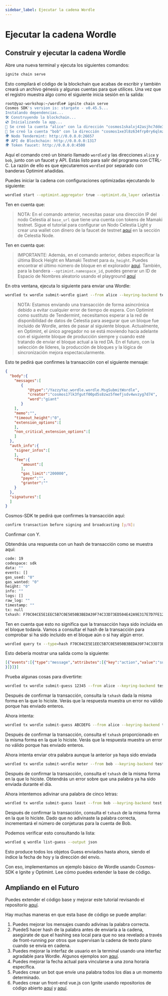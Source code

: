 ```yaml
---
sidebar_label: Ejecutar la cadena Wordle
---
```


# Ejecutar la cadena Wordle
<!-- markdownlint-disable MD013 -->

## Construir y ejecutar la cadena Wordle

Abre una nueva terminal y ejecuta los siguientes comandos:

```sh
ignite chain serve 
```

Esto compilará el código de la blockchain que acabas de escribir y también creará un archivo génesis y algunas cuentas para que utilices. Una vez que el registro muestra algo como el siguiente inicia sesión en la salida:

```sh
root@yaz-workshop:~/wordle# ignite chain serve
Cosmos SDK's version is: stargate - v0.45.5...
Instalando dependencias...
🛠️ Construyendo la blockchain...
💿 Inicializando la app...
🙂 Se creó la cuenta "alice" con la dirección "cosmos1skalxj42asjhc7dde3lzzawnksnztqmgy6sned" con mnemotécnico: "exact arrive betray hawk trim surround exhibit host vibrant sting range robot luxury vague manage settle slide town bread adult pact scene journey elite"
🙂 Se creó la cuenta "bob" con la dirección "cosmos1xe3l8z634frp0ry6qlmzs5vr85x6gcty7tmf0n" con mnemotécnico: "wisdom jelly fine boat series time panel real world purchase age area coach eager spot fiber slide apology near endorse flight panel ready torch"
🌍 Nodo Tendermint: http://0.0.0.0:26657
🌍 API de Blockchain: http://0.0.0.0:1317
🌍 Token faucet: http://0.0.0.0:4500
```

Aquí el comando creó un binario llamado `wordled` y las direcciones `alice` y `bob`, junto con un faucet y API. Estás listo para salir del programa con CTRL-C. La razón de ello es que ejecutaremos `wordled` por separado con banderas Optimint añadidas.

Puedes iniciar la cadena con configuraciones optimizadas ejecutando lo siguiente:

```sh
wordled start --optimint.aggregator true --optimint.da_layer celestia --optimint.da_config='{"base_url":"http://XXX.XXX.XXX.XXX:26658","timeout":60000000000,"gas_limit":6000000}' --optimint.namespace_id 000000000000FFFF --optimint.da_start_height XXXXX
```

Ten en cuenta que:

> NOTA: En el comando anterior, necesitas pasar una dirección IP del nodo Celestia al `base_url` que tiene una cuenta con tokens de Mamaki testnet. Sigue el tutorial para configurar un Nodo Celestia Light y crear una wallet con dinero de la faucet de testnet [aquí](./node-tutorial.md) en la sección de Celestia Node.

Ten en cuenta que:

> IMPORTANTE: Además, en el comando anterior, debes especificar la última Block Height en Mamaki Testnet para `da_height`. Puedes encontrar el último número de bloque en el explorador [aquí](https://testnet.mintscan.io/celestia-testnet). También, para la bandera `--optimint.namespace_id`, puedes generar un ID de Espacio de Nombres aleatorio usando el playground [aquí](https://go.dev/play/p/7ltvaj8lhRl)

En otra ventana, ejecuta lo siguiente para enviar una Wordle:

```sh
wordled tx wordle submit-wordle giant --from alice --keyring-backend test --chain-id wordle -b async
```

> NOTA: Estamos enviando una transacción de forma asincrónica debido a evitar cualquier error de tiempo de espera. Con Optimint como sustituto de Tendermint, necesitamos esperar a la red de disponibilidad de datos de Celestia para asegurar que un bloque fue incluido de Wordle, antes de pasar al siguiente bloque. Actualmente, en Optimint, el único agregador no se está moviendo hacia adelante con el siguiente bloque de producción siempre y cuando esté tratando de enviar el bloque actual a la red DA. En el futuro, con la selección de líderes, la producción de bloques y la lógica de sincronización mejora espectacularmente.

Esto te pedirá que confirmes la transacción con el siguiente mensaje:

```json
{
  "body":{
    "messages":[
       {
          "@type":"/YazzyYaz.wordle.wordle.MsgSubmitWordle",
          "creator":"cosmos17lk3fgutf00pd5s8zwz5fmefjsdv4wvzyg7d74",
          "word":"giant"
       }
    ],
    "memo":"",
    "timeout_height":"0",
    "extension_options":[
    ],
    "non_critical_extension_options":[
    ]
  },
  "auth_info":{
    "signer_infos":[
    ],
    "fee":{
       "amount":[
       ],
       "gas_limit":"200000",
       "payer":"",
       "granter":""
    }
  },
  "signatures":[
  ]
}
```

Cosmos-SDK te pedirá que confirmes la transacción aquí:

```sh
confirm transaction before signing and broadcasting [y/N]:
```

Confirmar con Y.

Obtendrás una respuesta con un hash de transacción como se muestra aquí:

```sh
code: 19
codespace: sdk
data: ""
events: []
gas_used: "0"
gas_wanted: "0"
height: "0"
info: ""
logs: []
raw_log: ""
timestamp: ""
tx: null
txhash: F70C04CE5E1EEC5B7C0E5050B3BEDA39F74C33D73ED504E42A9E317E7D7FE128
```

Ten en cuenta que esto no significa que la transacción haya sido incluida en el bloque todavía. Vamos a consultar el hash de la transacción para comprobar si ha sido incluido en el bloque aún o si hay algún error.

```sh
wordled query tx --type=hash F70C04CE5E1EEC5B7C0E5050B3BEDA39F74C33D73ED504E42A9E317E7D7FE128 --chain-id wordle --output json | jq -r '.raw_log'
```

Esto debería mostrar una salida como la siguiente:

```json
[{"events":[{"type":"message","attributes":[{"key":"action","value":"submit_wordle"
}]}]}]
```

Prueba algunas cosas para divertirte:

```sh
wordled tx wordle submit-guess 12345 --from alice --keyring-backend test --chain-id wordle -b async -y
```

Después de confirmar la transacción, consulta la `txhash` dada la misma forma en la que lo hiciste. Verás que la respuesta muestra un error no válido porque has enviado enteros.

Ahora intenta:

```sh
wordled tx wordle submit-guess ABCDEFG --from alice --keyring-backend test --chain-id wordle -b async -y
```

Después de confirmar la transacción, consulta el `txhash` proporcionado en la misma forma en la que lo hiciste. Verás que la respuesta muestra un error no válido porque has enviado enteros.

Ahora intenta enviar otra palabra aunque la anterior ya haya sido enviada

```sh
wordled tx wordle submit-wordle meter --from bob --keyring-backend test --chain-id wordle -b async -y
```

Después de confirmar la transacción, consulta el `txhash` de la misma forma en la que lo hiciste. Obtendrás un error sobre que una palabra ya ha sido enviada durante el día.

Ahora intentemos adivinar una palabra de cinco letras:

```sh
wordled tx wordle submit-guess least --from bob --keyring-backend test --chain-id wordle -b async -y
```

Después de confirmar la transacción, consulta el `txhash` de la misma forma en la que lo hiciste. Dado que no adivinaste la palabra correcta, incrementará el número de conjeturas para la cuenta de Bob.

Podemos verificar esto consultando la lista:

```sh
wordled q wordle list-guess --output json
```

Esto produce todos los objetos Guess enviados hasta ahora, siendo el índice la fecha de hoy y la dirección del envío.

Con eso, implementamos un ejemplo básico de Wordle usando Cosmos-SDK e Ignite y Optimint. Lee cómo puedes extender la base de código.

## Ampliando en el Futuro

Puedes extender el código base y mejorar este tutorial revisando el repositorio [aquí](https://github.com/celestiaorg/wordle).

Hay muchas maneras en que esta base de código se puede ampliar:

1. Puedes mejorar los mensajes cuando adivinas la palabra correcta.
2. PuedeS hacer hash de la palabra antes de enviarla a la cadena, asegúrate de que el hashing sea local para que no sea revelado a través de front-running por otros que supervisan la cadena de texto plano cuando se envía en cadena.
3. Puedes mejorar la interfaz de usuario en la terminal usando una interfaz agradable para Wordle. Algunos ejemplos son [aquí](https://github.com/nimblebun/wordle-cli).
4. Puedes mejorar la fecha actual para vincularse a una zona horaria específica.
5. Puedes crear un bot que envíe una palabra todos los días a un momento determinado.
6. Puedes crear un front-end vue.js con Ignite usando repositorios de código abierto [aquí](https://github.com/yyx990803/vue-wordle) y [aquí](https://github.com/xudafeng/wordle).
